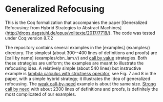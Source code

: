 # Generalized Refocusing

This is the Coq formalization that accompanies the paper [Generalized
Refocusing: from Hybrid Strategies to Abstract Machines]
(http://drops.dagstuhl.de/opus/volltexte/2017/7718/). The code was
tested under Coq version 8.7.2

The repository contains several examples in the [examples] (examples/)
directory. The simplest (about 300--400 lines of definitions and
proofs) are [call by name] (examples/cbn_lam.v) and [call by
value](examples/cbv_lam.v) strategies. Both these strategies are
uniform; the examples are meant to illustrate the refocusing idea. A
relatively simple (about 540 lines) but instructive example is [lambda
calculus with strictness operator](examples/cbn_strict.v), see Fig. 7
and 8 in the paper, with a simple hybrid strategy; it illustrates the
idea of generalized refocusing. The [weak
call-by-need](examples/weak_cbnd.v) example is about the same
size. [Strong call by need](examples/strong_cbnd.v) with about 2300
lines of definitions and proofs, is definitely the most complicated of
our examples.
